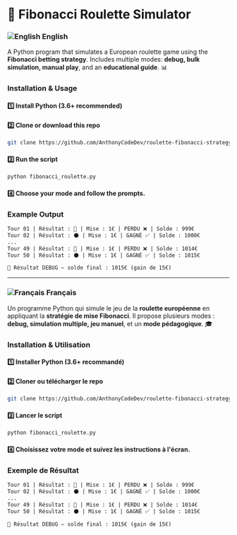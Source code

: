 # 🎰 Fibonacci Roulette Simulator

### ![English](https://flagcdn.com/20x15/gb.png) English

A Python program that simulates a European roulette game using the **Fibonacci betting strategy**.
Includes multiple modes: **debug, bulk simulation, manual play**, and an **educational guide**. 📊

### Installation & Usage

#### 1️⃣ Install Python (3.6+ recommended)

#### 2️⃣ Clone or download this repo

```bash
git clone https://github.com/AnthonyCodeDev/roulette-fibonacci-strategy-python.git
```

#### 3️⃣ Run the script

```bash
python fibonacci_roulette.py
```

#### 4️⃣ Choose your mode and follow the prompts.

### Example Output

```txt
Tour 01 | Résultat : 🔴 | Mise : 1€ | PERDU ❌ | Solde : 999€
Tour 02 | Résultat : ⚫️ | Mise : 1€ | GAGNÉ ✅ | Solde : 1000€
...
Tour 49 | Résultat : 🔴 | Mise : 1€ | PERDU ❌ | Solde : 1014€
Tour 50 | Résultat : ⚫️ | Mise : 1€ | GAGNÉ ✅ | Solde : 1015€

📌 Résultat DEBUG — solde final : 1015€ (gain de 15€)
```

<hr>

### ![Français](https://flagcdn.com/20x15/fr.png) Français

Un programme Python qui simule le jeu de la **roulette européenne** en appliquant la **stratégie de mise Fibonacci**.
Il propose plusieurs modes : **debug, simulation multiple, jeu manuel**, et un **mode pédagogique**. 🎓

### Installation & Utilisation

#### 1️⃣ Installer Python (3.6+ recommandé)

#### 2️⃣ Cloner ou télécharger le repo

```bash
git clone https://github.com/AnthonyCodeDev/roulette-fibonacci-strategy-python.git
```

#### 3️⃣ Lancer le script

```bash
python fibonacci_roulette.py
```

#### 4️⃣ Choisissez votre mode et suivez les instructions à l'écran.

### Exemple de Résultat

```txt
Tour 01 | Résultat : 🔴 | Mise : 1€ | PERDU ❌ | Solde : 999€
Tour 02 | Résultat : ⚫️ | Mise : 1€ | GAGNÉ ✅ | Solde : 1000€
...
Tour 49 | Résultat : 🔴 | Mise : 1€ | PERDU ❌ | Solde : 1014€
Tour 50 | Résultat : ⚫️ | Mise : 1€ | GAGNÉ ✅ | Solde : 1015€

📌 Résultat DEBUG — solde final : 1015€ (gain de 15€)
```
